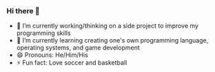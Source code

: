 ### Hi there 👋
- 🔭 I’m currently working/thinking on a side project to improve my programming skills
- 🌱 I’m currently learning creating one's own programming language, operating systems, and game development
- 😄 Pronouns: He/Him/His
- ⚡ Fun fact: Love soccer and basketball

<!--
**jf2024/jf2024** is a ✨ _special_ ✨ repository because its `README.md` (this file) appears on your GitHub profile.

Here are some ideas to get you started:

- 🔭 I’m currently working on ...
- 🌱 I’m currently learning ...
- 👯 I’m looking to collaborate on ...
- 🤔 I’m looking for help with ...
- 💬 Ask me about ...
- 📫 How to reach me: ...
- 😄 Pronouns: ...
- ⚡ Fun fact: ...
-->
